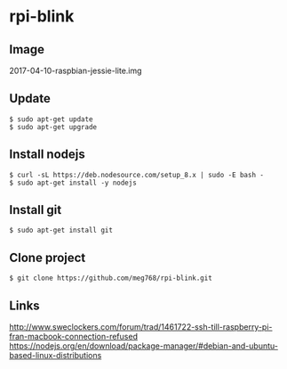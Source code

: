 # rpi-blink

## Image
2017-04-10-raspbian-jessie-lite.img

## Update
	$ sudo apt-get update
	$ sudo apt-get upgrade

## Install nodejs
	$ curl -sL https://deb.nodesource.com/setup_8.x | sudo -E bash -
	$ sudo apt-get install -y nodejs

## Install git
	$ sudo apt-get install git

## Clone project
	$ git clone https://github.com/meg768/rpi-blink.git

## Links
http://www.sweclockers.com/forum/trad/1461722-ssh-till-raspberry-pi-fran-macbook-connection-refused
https://nodejs.org/en/download/package-manager/#debian-and-ubuntu-based-linux-distributions
